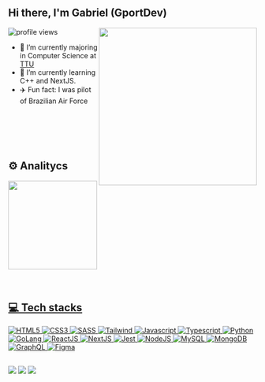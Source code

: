 ## Hi there, I'm Gabriel (GportDev)
<img align="right" height="320rem" src="https://raw.githubusercontent.com/gist/GportDev/b5e780d3b31778849cea51bc05bc86b5/raw/4f98892bbbc2753a256ce8b9022f9f88023c6268/GportDev-Logo-Card.svg"/>
<p> <img src="https://komarev.com/ghpvc/?username=GportDev&color=blue" alt="profile views"/> </p>

- 🔭 I’m currently majoring in Computer Science at [TTU](https://www.tntech.edu/)
- 🌱 I’m currently learning C++ and NextJS.
- ✈️ Fun fact: I was pilot of Brazilian Air Force 
<br/>
<br/>
<br/>
<br/>

## ⚙️ Analitycs

<div>
  <a href="https://github.com/GportDev">
  <img height="180em" src="https://github-readme-stats.vercel.app/api/top-langs/?username=GportDev&layout=compact&langs_count=16&theme=dark"/>
</div>

<br/>
<br/>
  
## 💻 Tech stacks
![HTML5](https://img.shields.io/badge/-HTML5-2E3440?style=flat&logo=html5)
![CSS3](https://img.shields.io/badge/-CSS3-2E3440?style=flat&logo=css3)
![SASS](https://img.shields.io/badge/-Sass-2E3440?style=flat&logo=sass)
![Tailwind](https://img.shields.io/badge/-Tailwind-2E3440?style=flat&logo=tailwindcss)
![Javascript](https://img.shields.io/badge/-Javascript-2E3440?style=flat&logo=javascript)
![Typescript](https://img.shields.io/badge/-Typescript-2E3440?style=flat&logo=typescript)
![Python](https://img.shields.io/badge/-Python3-2E3440?style=flat&logo=python)
![GoLang](https://img.shields.io/badge/-Golang-2E3440?style=flat&logo=go)
![ReactJS](https://img.shields.io/badge/-React.JS-2E3440?style=flat&logo=react)
![NextJS](https://img.shields.io/badge/-Next.JS-2E3440?style=flat&logo=next.js)
![Jest](https://img.shields.io/badge/-Jest-2E3440?style=flat&logo=jest)
![NodeJS](https://img.shields.io/badge/-Node.JS-2E3440?style=flat&logo=node.js)
![MySQL](https://img.shields.io/badge/-MySQL-2E3440?style=flat&logo=mysql)
![MongoDB](https://img.shields.io/badge/-MongoDB-2E3440?style=flat&logo=mongodb)
![GraphQL](https://img.shields.io/badge/-GraphQL-2E3440?style=flat&logo=graphql)
![Figma](https://img.shields.io/badge/-Figma-2E3440?style=flat&logo=figma)

##

<div>
  <a href="https://www.linkedin.com/in/gabriel-porteiro/" target="_blank"><img src="https://img.shields.io/badge/LinkedIn-0077B5?style=for-the-badge&logo=linkedin&logoColor=white" target="_blank"></a>
  <a herf="https://www.instagram.com/gb_porteiro/" taget="_blank"><img src="https://img.shields.io/badge/Instagram-E4405F?style=for-the-badge&logo=instagram&logoColor=white" target="_blank"></a>
  <a herf="mailto:gportdev@gmail.com" taget="_blank"><img src="https://img.shields.io/badge/Gmail-D14836?style=for-the-badge&logo=gmail&logoColor=white" target="_blank"></a>
</div>
